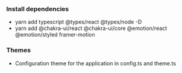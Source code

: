 ### Install dependencies
- yarn add typescript @types/react @types/node -D
- yarn add @chakra-ui/react @chakra-ui/core @emotion/react @emotion/styled framer-motion

### Themes
- Configuration theme for the application in config.ts and theme.ts